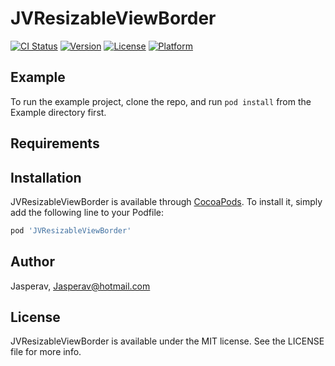 # JVResizableViewBorder

[![CI Status](https://img.shields.io/travis/Jasperav/JVResizableViewBorder.svg?style=flat)](https://travis-ci.org/Jasperav/JVResizableViewBorder)
[![Version](https://img.shields.io/cocoapods/v/JVResizableViewBorder.svg?style=flat)](https://cocoapods.org/pods/JVResizableViewBorder)
[![License](https://img.shields.io/cocoapods/l/JVResizableViewBorder.svg?style=flat)](https://cocoapods.org/pods/JVResizableViewBorder)
[![Platform](https://img.shields.io/cocoapods/p/JVResizableViewBorder.svg?style=flat)](https://cocoapods.org/pods/JVResizableViewBorder)

## Example

To run the example project, clone the repo, and run `pod install` from the Example directory first.

## Requirements

## Installation

JVResizableViewBorder is available through [CocoaPods](https://cocoapods.org). To install
it, simply add the following line to your Podfile:

```ruby
pod 'JVResizableViewBorder'
```

## Author

Jasperav, Jasperav@hotmail.com

## License

JVResizableViewBorder is available under the MIT license. See the LICENSE file for more info.
